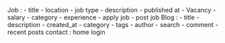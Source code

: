 Job :
    - title
    - location
    - job type
    - description
    - published at
    - Vacancy
    - salary
    - category
    - experience
    - apply job
    - post job
Blog :
    - title
    - description
    - created_at
    - category
    - tags
    - author
    - search
    - comment
    - recent posts
contact :
home
login

    

   